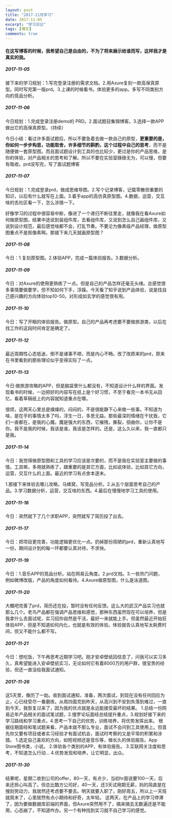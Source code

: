 ```yaml
---
layout: post
title: "2017-11月学习"
date: 2017-11-05
excerpt: "学习日记"
tags: [博文]
comments: true
---
```


#### 在这写博客的时候，我希望自己是自由的，不为了将来展示给谁而写，这样我才是真实的我。

##### 2017-11-05

接下来的学习规划：1.写完登录注册的需求文档。2.用Axure复刻一款高保真原型。同时写完第一版prd。3.上课的时候看书。体验更多的app。多写不同类别方向的竞品分析。

##### 2017-11-06

今日规划：1.完成登录注册demo的	PRD。2.面试题目集锦博客。3.选择一款APP做出它的高保真原型。（持续）

今日小结：看过许多面试题后，所以不要急着去做一款自己的原型，**更重要的是，你如何一步步构思，功能取舍，许多细节的斟酌，这个过程中自己的思考**，而不是随便做一套原型图。而且面试题设计到工具的也比较少，更过是你的产品思维，是你的体验，对产品相关的思考和了解。所以不要在实验室碌碌无为，可以慢，但要有吸收。prd没写完，写了面试题博客

##### 2017-11-07

今日规划：1.完成登录prd，做成思维导图。2.写个记录博客，记载零散但重要的知识，以后有什么就写在上面。3.着手app的高仿真原型图。4.数据，运营，交互啥的去社区看一下，怎么涉猎一下。

好像学习的过程中很容易中断，像进了一个递归不断往里走，就像我在看Axure如何做原型图，结果中途说到装组件库，去看组件库，又说到怎么自己画组件库，又说到设计规范，最后感觉啥都不会，打乱节奏。不要沦为像素级产品经理，做原型图重点不是抠像素啊。那接下来几天就画原型图？

##### 2017-11-08

今日：1.复刻原型图。2.体验APP，完成一篇体验报告。3.数据分析。


##### 2017-11-09

今日：对Axure的使用更熟练了一点。但是自己的产品怎样还毫无头绪。总感觉很多事情要做要学，但不知如何下手，浮躁。今天看了知乎说到产品体验，说是找自己感兴趣的方向体验top10-50。对形成如玄学的感觉很有用。

##### 2017-11-10

今日：写了开眼的体验报告。做原型。自己的产品再考虑要不要做旅游类，以后在找工作的这段时间肯定是确定了。

##### 2017-11-12

最近周期性心态低迷，倒不是诸事不顺，而是内心不畅。改了改原来的prd，原来在书里看到的那些理论似乎变得实际了一点。

##### 2017-11-13

今日:做旅游攻略的APP，但是脑袋里什么都没有，不知道设计什么样的界面。发现看书的时候，一边把好的内容写在纸上是个好习惯，不至于看完一本书无从回忆，看着草稿纸上的内容就知道重点在哪。

很烦，这两天心里总是燥燥的，闷闷的，不是很能静下心来做一些事。不知道为啥，是在乎的事情太多了吗，浮生一日，多思无益。那些最深的情绪在干扰我，它们一直都在，是我的心魔。魔是强大的东西，它摧残，撕裂，扭曲你，让你不是你。我不是我的时候，我该是谁，我该是怎样的。还是，这么久以来，我一直都只是我。

##### 2017-11-14

今日：我觉得做原型图和工具的学习应该是次要的，而不是我在实验室主要做的事情。工具嘛，多用就熟练了，跟重要的是其它方面，比如说体验，比如其它方向，运营，交互什么的上面。最近的学习有点舍本逐末。

1.那接下来体验去哪儿攻略，马蜂窝，写竞品分析。2.从五个层面思考自己的产品。3.学习数据分析，运营，交互啥的东西。4.最后在慢慢地学习工具的使用。

##### 2017-11-16

今日：突然就下了几个求职APP，突然就写了简历投了出去。

##### 2017-11-17

今日：把项目更完善，功能逻辑更优化一点。扔掉那份简陋的prd，重新认真地写一份，期间设计到的每一环都要认真对待，不求快。

##### 2017-11-19

今日：1.音乐APP的竞品分析。站在网易云角度。2.prd文档。3.一些热门问题，例如微博改版，产品的角度如何看待。4.Axure做原型图，什么是泳道图。

##### 2017-11-20

大概吧完善了prd，简历还在投，暂时没有任何反馈。这么大的武汉产品实习也就那么几个。老鸟产品都在强调产品思维和感觉，那种东西虽然现在可以培养，但是我拿什么去面试呢，实习招你自然是干活，最好一来就能上手。但虽然最近开始狂体验APP，但是不知道如何内化，也就是有效的体验。体验报告认真地写太耗费时间，但又不能什么都不写。

##### 2017-11-21

今日：想吃饭，下午再思考近期学习吧。刚才安卓壁纸回信息了，问我可以实习多久，真希望能进入安卓壁纸实习，无论如何它有着8000万的用户群，很宝贵的经验，但还一直没给我面试通知。

##### 2017-11-26

这5天里，像历了一劫。收到面试通知，准备，两次面试，到现在没有任何回应为止，心已经受尽一番磨炼。从周四面完到昨天，从高兴到不安到失落到难过，一直到今天，我恢复过来了，因为我的优点就是永远能接受最坏的结果。
1.总结一份网易近年产品相关的面试笔试题，2.搜罗论坛面经总结提升重点，3.规划好接下来的学习路线和学习重点，4.思考一下自己的优势，训练培养，将优势发挥出来。
根据往期面经和笔试题来看，产品本就不那么专业，面试不会问到工具使用上。但首先你又要有项目或者实习经验才有面试机会，面试时考察的又是平常的积累和涉猎。
1.选定自己喜欢的方向，如短视频还是音乐等，做长久的体验报告。App Store图书类，小说。
2.体验各个类别的APP，有体验报告。
3.互联网关注度和思考，不知道怎么行动...
4.优势发现和培养，让它明显，出众。

##### 2017-11-30

结果呢，星期二收到公司的offer，80一天，有点少，当初hr面说要100一天，后来还担心叫高了。但总比酷方公司好，40一天，还3天试用期无薪，妈的简直是在搜刮劳动力，我居然还考虑要不要去。明天就要入职了，刚好周五，所以上一天班就周末了，心里居然有点小期待和好奇，太年轻。
这两天，在产品上的学习停滞了，因为要做数据库前端的界面，但Axure突然用不了，搞来搞去无数遍还是不能用，心态崩了，不知道咋办。另一个有种找到实习就不自己学习的感觉。


